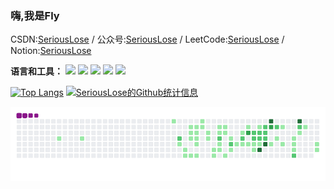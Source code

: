 ### 嗨,我是Fly

CSDN:[SeriousLose](https://blog.csdn.net/SeriousLose) / 公众号:[SeriousLose](http://open.weixin.qq.com/qr/code?username=SeriousLose) / LeetCode:[SeriousLose](https://leetcode-cn.com/u/seriouslose/) / Notion:[SeriousLose](https://serious-lose.notion.site/Study-908a41af3169400c8b6ebf61235d61c9)

 **语言和工具：**
<code><img height='20' src='https://files.catbox.moe/v7cxp6.jpg'></code>
<code><img height='20' src='https://files.catbox.moe/8wncs1.png'></code>
<code><img height='20' src='https://files.catbox.moe/v7cgny.png'></code>
<code><img height='20' src='https://files.catbox.moe/h2cix6.png'></code>
<code><img height='20' src='https://files.catbox.moe/u7u3xw.png'></code>

[![Top Langs](https://github-readme-stats.vercel.app/api/top-langs/?username=SeriousLose&layout=compact)](https://github.com/anuraghazra/github-readme-stats)
[![SeriousLose的Github统计信息](https://github-readme-stats.vercel.app/api?username=SeriousLose&show_icons=true)](https://github.com/anuraghazra/github-readme-stats)

<img src="https://github.com/SeriousLose/greedy-snake/blob/output/github-snake.gif?raw=true">

<!--
**SeriousLose/SeriousLose** is a ✨ _special_ ✨ repository because its `README.md` (this file) appears on your GitHub profile.

Here are some ideas to get you started:

- 🔭 I’m currently working on ...
- 🌱 I’m currently learning ...
- 👯 I’m looking to collaborate on ...
- 🤔 I’m looking for help with ...
- 💬 Ask me about ...
- 📫 How to reach me: ...
- 😄 Pronouns: ...
- ⚡ Fun fact: ...
-->
